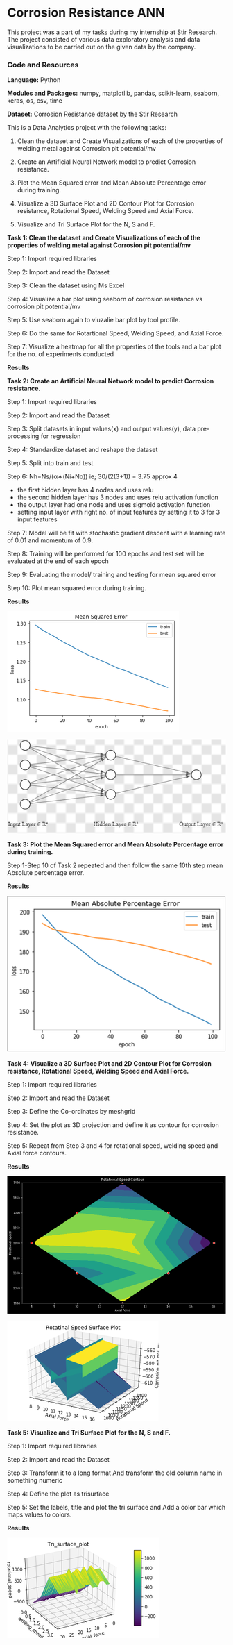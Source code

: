 # Corrosion Resistance ANN

This project was a part of my tasks during my internship at Stir Research. The project consisted of various data exploratory analysis and data visualizations to be carried out on the given data by the company. 

### Code and Resources

**Language:** Python

**Modules and Packages:** numpy, matplotlib, pandas, scikit-learn, seaborn, keras, os, csv, time

**Dataset:** Corrosion Resistance dataset by the Stir Research 

This is a Data Analytics project with the following tasks:

1. Clean the dataset and Create Visualizations of each of the properties of welding metal against Corrosion pit potential/mv

2. Create an Artificial Neural Network model to predict Corrosion resistance.

3. Plot the Mean Squared error and Mean Absolute Percentage error during training.

4. Visualize a 3D Surface Plot and 2D Contour Plot for Corrosion resistance, Rotational Speed, Welding Speed and Axial Force.

5. Visualize and Tri Surface Plot for the N, S and F.

**Task 1: Clean the dataset and Create Visualizations of each of the properties of welding metal against Corrosion pit potential/mv**

Step 1: Import required libraries

Step 2: Import and read the Dataset

Step 3: Clean the dataset using Ms Excel

Step 4: Visualize a bar plot using seaborn of corrosion resistance vs corrosion pit potential/mv

Step 5: Use seaborn again to viuzalie bar plot by tool profile.

Step 6: Do the same for Rotartional Speed, Welding Speed, and Axial Force.

Step 7: Visualize a heatmap for all the properties of the tools and a bar plot for the no. of experiments conducted

**Results**

**Task 2: Create an Artificial Neural Network model to predict Corrosion resistance.**

Step 1: Import required libraries

Step 2: Import and read the Dataset

Step 3: Split datasets in input values(x) and output values(y), data pre-processing for regression

Step 4: Standardize dataset and reshape the dataset

Step 5: Split into train and test

Step 6: Nh=Ns/(α∗(Ni+No)) ie; 30/(2(3+1)) = 3.75 approx 4
* the first hidden layer has 4 nodes and uses relu
* the second hidden layer has 3 nodes and uses relu activation function
* the output layer had one node and uses sigmoid activation function 
* setting input layer with right no. of input features by setting it to 3 for 3 input features

Step 7: Model will be fit with stochastic gradient descent with a learning rate of 0.01 and momentum of 0.9. 

Step 8: Training will be performed for 100 epochs and test set will be evaluated at the end of each epoch 

Step 9: Evaluating the model/ training and testing for mean squared error

Step 10: Plot mean squared error during training.

**Results**

![mean](https://github.com/ShrishtiHore/Corrosion_Resistance/blob/master/mean.png)

![ann](https://github.com/ShrishtiHore/Corrosion_Resistance/blob/master/annn.PNG)

**Task 3: Plot the Mean Squared error and Mean Absolute Percentage error during training.**

Step 1-Step 10 of Task 2 repeated and then follow the same 10th step mean Absolute percentage error.

**Results**

![mean_abs](https://github.com/ShrishtiHore/Corrosion_Resistance/blob/master/mean_abs.PNG)

**Task 4: Visualize a 3D Surface Plot and 2D Contour Plot for Corrosion resistance, Rotational Speed, Welding Speed and Axial Force.**

Step 1: Import required libraries

Step 2: Import and read the Dataset

Step 3: Define the Co-ordinates by meshgrid

Step 4: Set the plot as 3D projection and define it as contour for corrosion resistance.

Step 5: Repeat from Step 3 and 4 for rotational speed, welding speed and Axial force contours.

**Results**

![2D_contour](https://github.com/ShrishtiHore/Corrosion_Resistance/blob/master/Rotational_Speed_2d_contour.png)

![3D Contour](https://github.com/ShrishtiHore/Corrosion_Resistance/blob/master/Rotational_Speed_3d_Surface_plot.png)

**Task 5: Visualize and Tri Surface Plot for the N, S and F.**

Step 1: Import required libraries

Step 2: Import and read the Dataset

Step 3: Transform it to a long format And transform the old column name in something numeric

Step 4: Define the plot as trisurface

Step 5: Set the labels, title and plot the tri surface and Add a color bar which maps values to colors.

**Results**

![tri](https://github.com/ShrishtiHore/Corrosion_Resistance/blob/master/Tri_Surface_plot.png)

